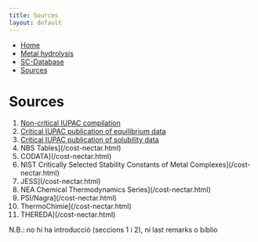```yaml
---
title: Sources
layout: default
---
```

<ul>
  <li><a href="/">Home</a></li>
  <li><a href="/cost-nectar.md">Metal hydrolysis</a></li>
  <li><a href="/sc-database.md">SC-Database</a></li>
  <li><a class="active" href="/sources.md">Sources</a></li>
</ul>

# Sources

1. [Non-critical IUPAC compilation](/cost-nectar.html)
2. [Critical IUPAC publication of equilibrium data](/cost-nectar.html)
3. [Critical IUPAC publication of solubility data](/cost-nectar.html)
4. NBS Tables](/cost-nectar.html)
5. CODATA](/cost-nectar.html)
6. NIST Critically Selected Stability Constants of Metal Complexes](/cost-nectar.html)
7. JESS](/cost-nectar.html)
8. NEA Chemical Thermodynamics Series](/cost-nectar.html)
9. PSI/Nagra](/cost-nectar.html)
10. ThermoChimie](/cost-nectar.html)
11. THEREDA](/cost-nectar.html)

N.B.: no hi ha introducció (seccions 1 i 2), ni last remarks o biblio
